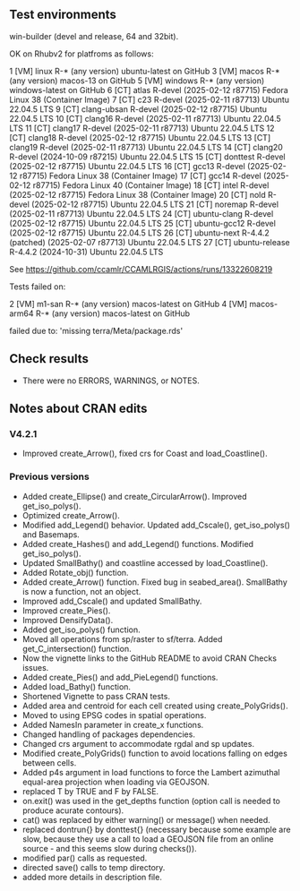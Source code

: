 
## Test environments

win-builder (devel and release, 64 and 32bit).


OK on Rhubv2 for platfroms as follows:

 1 [VM] linux          R-* (any version)                     ubuntu-latest on GitHub
 3 [VM] macos          R-* (any version)                     macos-13 on GitHub
 5 [VM] windows        R-* (any version)                     windows-latest on GitHub
 6 [CT] atlas          R-devel (2025-02-12 r87715)           Fedora Linux 38 (Container Image)
 7 [CT] c23            R-devel (2025-02-11 r87713)           Ubuntu 22.04.5 LTS
 9 [CT] clang-ubsan    R-devel (2025-02-12 r87715)           Ubuntu 22.04.5 LTS
10 [CT] clang16        R-devel (2025-02-11 r87713)           Ubuntu 22.04.5 LTS
11 [CT] clang17        R-devel (2025-02-11 r87713)           Ubuntu 22.04.5 LTS
12 [CT] clang18        R-devel (2025-02-12 r87715)           Ubuntu 22.04.5 LTS
13 [CT] clang19        R-devel (2025-02-11 r87713)           Ubuntu 22.04.5 LTS
14 [CT] clang20        R-devel (2024-10-09 r87215)           Ubuntu 22.04.5 LTS
15 [CT] donttest       R-devel (2025-02-12 r87715)           Ubuntu 22.04.5 LTS
16 [CT] gcc13          R-devel (2025-02-12 r87715)           Fedora Linux 38 (Container Image)
17 [CT] gcc14          R-devel (2025-02-12 r87715)           Fedora Linux 40 (Container Image)
18 [CT] intel          R-devel (2025-02-12 r87715)           Fedora Linux 38 (Container Image)
20 [CT] nold           R-devel (2025-02-12 r87715)           Ubuntu 22.04.5 LTS
21 [CT] noremap        R-devel (2025-02-11 r87713)           Ubuntu 22.04.5 LTS
24 [CT] ubuntu-clang   R-devel (2025-02-12 r87715)           Ubuntu 22.04.5 LTS
25 [CT] ubuntu-gcc12   R-devel (2025-02-12 r87715)           Ubuntu 22.04.5 LTS
26 [CT] ubuntu-next    R-4.4.2 (patched) (2025-02-07 r87713) Ubuntu 22.04.5 LTS
27 [CT] ubuntu-release R-4.4.2 (2024-10-31)                  Ubuntu 22.04.5 LTS

See https://github.com/ccamlr/CCAMLRGIS/actions/runs/13322608219


Tests failed on: 

2 [VM] m1-san         R-* (any version)                     macos-latest on GitHub
4 [VM] macos-arm64    R-* (any version)                     macos-latest on GitHub

failed due to: 'missing terra/Meta/package.rds'



## Check results

* There were no ERRORS, WARNINGS, or NOTES.

## Notes about CRAN edits

### V4.2.1

* Improved create_Arrow(), fixed crs for Coast and load_Coastline().

### Previous versions

* Added create_Ellipse() and create_CircularArrow(). Improved get_iso_polys(). 
* Optimized create_Arrow().
* Modified add_Legend() behavior. Updated add_Cscale(), get_iso_polys() and Basemaps.
* Added create_Hashes() and add_Legend() functions. Modified get_iso_polys().
* Updated SmallBathy() and coastline accessed by load_Coastline().
* Added Rotate_obj() function.
* Added create_Arrow() function. Fixed bug in seabed_area(). SmallBathy is now a function, not an object.
* Improved add_Cscale() and updated SmallBathy.
* Improved create_Pies().
* Improved DensifyData().
* Added get_iso_polys() function.
* Moved all operations from sp/raster to sf/terra. Added get_C_intersection() function.
* Now the vignette links to the GitHub README to avoid CRAN Checks issues.
* Added create_Pies() and add_PieLegend() functions.
* Added load_Bathy() function.
* Shortened Vignette to pass CRAN tests.
* Added area and centroid for each cell created using create_PolyGrids().
* Moved to using EPSG codes in spatial operations.
* Added NamesIn parameter in create_x functions.
* Changed handling of packages dependencies.
* Changed crs argument to accommodate rgdal and sp updates.
* Modified create_PolyGrids() function to avoid locations falling on edges between cells.
* Added p4s argument in load functions to force the Lambert azimuthal equal-area projection when loading via GEOJSON.
* replaced T by TRUE and F by FALSE.
* on.exit() was used in the get_depths function (option call is needed to produce acurate contours).
* cat() was replaced by either warning() or message() when needed.
* replaced dontrun{} by donttest{} (necessary because some example are slow, because they use a call to load a GEOJSON file from an online source - and this seems slow during checks()).
* modified par() calls as requested.
* directed save() calls to temp directory.
* added more details in description file.

